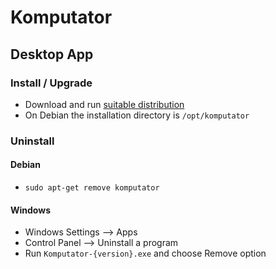 # Komputator

## Desktop App

### Install / Upgrade

* Download and run [suitable distribution](https://github.com/KirillSmirnow/komputator/releases)
* On Debian the installation directory is `/opt/komputator`

### Uninstall

#### Debian

* `sudo apt-get remove komputator`

#### Windows

* Windows Settings --> Apps
* Control Panel --> Uninstall a program
* Run `Komputator-{version}.exe` and choose Remove option

